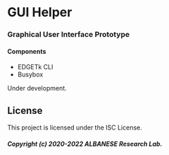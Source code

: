 # GUI Helper
### Graphical User Interface Prototype

#### Components
- EDGETk CLI
- Busybox

Under development.

## License

This project is licensed under the ISC License.

##### Copyright (c) 2020-2022 ALBANESE Research Lab.
